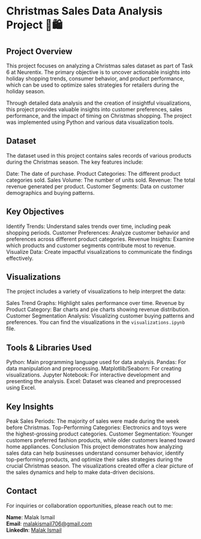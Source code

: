 # Christmas Sales Data Analysis Project 🎄🛍️

## Project Overview
This project focuses on analyzing a Christmas sales dataset as part of Task 6 at Neurentix. The primary objective is to uncover actionable insights into holiday shopping trends, consumer behavior, and product performance, which can be used to optimize sales strategies for retailers during the holiday season.

Through detailed data analysis and the creation of insightful visualizations, this project provides valuable insights into customer preferences, sales performance, and the impact of timing on Christmas shopping. The project was implemented using Python and various data visualization tools.

## Dataset
The dataset used in this project contains sales records of various products during the Christmas season. The key features include:

Date: The date of purchase.
Product Categories: The different product categories sold.
Sales Volume: The number of units sold.
Revenue: The total revenue generated per product.
Customer Segments: Data on customer demographics and buying patterns.


## Key Objectives
Identify Trends: Understand sales trends over time, including peak shopping periods.
Customer Preferences: Analyze customer behavior and preferences across different product categories.
Revenue Insights: Examine which products and customer segments contribute most to revenue.
Visualize Data: Create impactful visualizations to communicate the findings effectively.


## Visualizations
The project includes a variety of visualizations to help interpret the data:

Sales Trend Graphs: Highlight sales performance over time.
Revenue by Product Category: Bar charts and pie charts showing revenue distribution.
Customer Segmentation Analysis: Visualizing customer buying patterns and preferences.
You can find the visualizations in the `visualizations.ipynb` file.


## Tools & Libraries Used
Python: Main programming language used for data analysis.
Pandas: For data manipulation and preprocessing.
Matplotlib/Seaborn: For creating visualizations.
Jupyter Notebook: For interactive development and presenting the analysis.
Excel: Dataset was cleaned and preprocessed using Excel.


## Key Insights
Peak Sales Periods: The majority of sales were made during the week before Christmas.
Top-Performing Categories: Electronics and toys were the highest-grossing product categories.
Customer Segmentation: Younger customers preferred fashion products, while older customers leaned toward home appliances.
Conclusion
This project demonstrates how analyzing sales data can help businesses understand consumer behavior, identify top-performing products, and optimize their sales strategies during the crucial Christmas season. The visualizations created offer a clear picture of the sales dynamics and help to make data-driven decisions.


## Contact
For inquiries or collaboration opportunities, please reach out to me:

**Name**: Malak Ismail  
**Email**: [malakismail706@gmail.com ](malakismail706@gmail.com )  
**LinkedIn**: [Malak Ismail](www.linkedin.com/in/malak-ismail-393148251)

